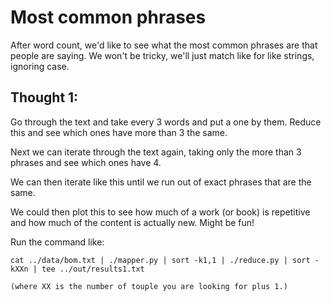 # Most common phrases
After word count, we'd like to see what the most common phrases are that people are saying. 
We won't be tricky, we'll just match like for like strings, ignoring case.  

## Thought 1:
Go through the text and take every 3 words and put a one by them. 
Reduce this and see which ones have more than 3 the same.  

Next we can iterate through the text again, taking only the more than
3 phrases and see which ones have 4.  

We can then iterate like this until we run out of exact phrases that are the 
same.  

We could then plot this to see how much of a work (or book) is repetitive and how much of 
the content is actually new.  Might be fun!

Run the command like: 

```
cat ../data/bom.txt | ./mapper.py | sort -k1,1 | ./reduce.py | sort -kXXn | tee ../out/results1.txt

(where XX is the number of touple you are looking for plus 1.)
```
